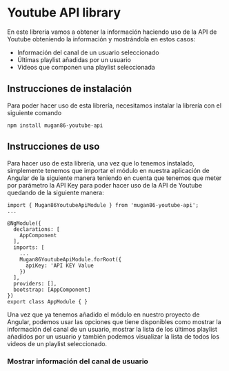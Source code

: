 # Youtube API library

En este librería vamos a obtener la información haciendo uso de la API de Youtube obteniendo la información y mostrándola en estos casos:

* Información del canal de un usuario seleccionado
* Últimas playlist añadidas por un usuario
* Videos que componen una playlist seleccionada

## Instrucciones de instalación

Para poder hacer uso de esta librería, necesitamos instalar la librería con el siguiente comando
```
npm install mugan86-youtube-api
```

## Instrucciones de uso

Para hacer uso de esta librería, una vez que lo tenemos instalado, simplemente tenemos que importar el módulo en nuestra aplicación de Angular de la siguiente manera teniendo en cuenta que tenemos que meter por parámetro la API Key para poder hacer uso de la API de Youtube quedando de la siguiente manera:
```
import { Mugan86YoutubeApiModule } from 'mugan86-youtube-api';
...

@NgModule({
  declarations: [
    AppComponent
  ],
  imports: [
    ...
    Mugan86YoutubeApiModule.forRoot({
      apiKey: 'API KEY Value
    })
  ],
  providers: [],
  bootstrap: [AppComponent]
})
export class AppModule { }

```

Una vez que ya tenemos añadido el módulo en nuestro proyecto de Angular, podemos usar las opciones que tiene disponibles como mostrar la información del canal de un usuario, mostrar la lista de los últimos playlist añadidos por un usuario y también podemos visualizar la lista de todos los videos de un playlist seleccionado.

### Mostrar información del canal de usuario